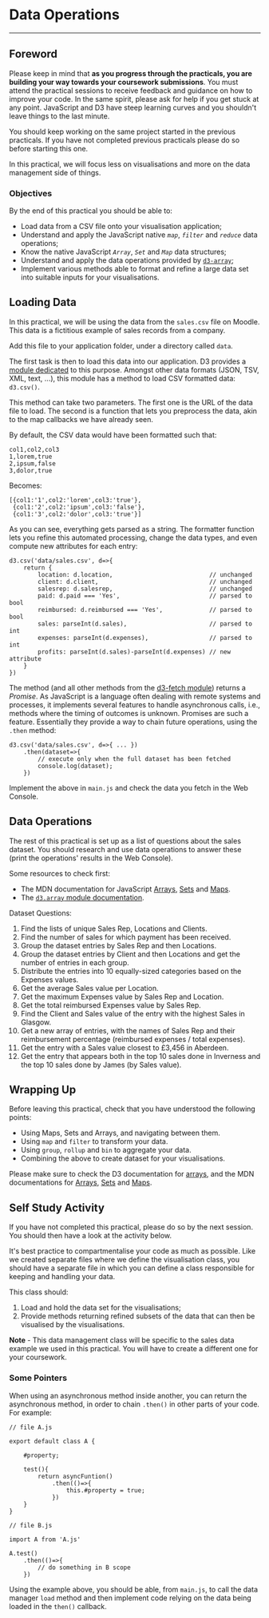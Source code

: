 <!-- 
SET09123 Interactive Data Visualisation 
Practical 5 - Data Operations
Author: Pierre Le Bras
Version 1
-->

# Data Operations

---

## Foreword

Please keep in mind that **as you progress through the practicals, you are building your way towards your coursework submissions**. You must attend the practical sessions to receive feedback and guidance on how to improve your code. In the same spirit, please ask for help if you get stuck at any point. JavaScript and D3 have steep learning curves and you shouldn't leave things to the last minute.

You should keep working on the same project started in the previous practicals. If you have not completed previous practicals please do so before starting this one.

In this practical, we will focus less on visualisations and more on the data management side of things.

### Objectives

By the end of this practical you should be able to:

 - Load data from a CSV file onto your visualisation application;
 - Understand and apply the JavaScript native *`map`*, *`filter`* and *`reduce`* data operations;
 - Know the native JavaScript *`Array`*, *`Set`* and *`Map`* data structures;
 - Understand and apply the data operations provided by [`d3-array`](https://github.com/d3/d3-array);
 - Implement various methods able to format and refine a large data set into suitable inputs for your visualisations.

## Loading Data

In this practical, we will be using the data from the `sales.csv` file on Moodle. This data is a fictitious example of sales records from a company.

Add this file to your application folder, under a directory called `data`.

The first task is then to load this data into our application. D3 provides a [module dedicated](https://github.com/d3/d3-fetch) to this purpose. Amongst other data formats (JSON, TSV, XML, text, ...), this module has a method to load CSV formatted data: `d3.csv()`.

This method can take two parameters. The first one is the URL of the data file to load. The second is a function that lets you preprocess the data, akin to the map callbacks we have already seen.

By default, the CSV data would have been formatted such that:

```
col1,col2,col3
1,lorem,true
2,ipsum,false
3,dolor,true
```

Becomes:

```
[{col1:'1',col2:'lorem',col3:'true'},
 {col1:'2',col2:'ipsum',col3:'false'},
 {col1:'3',col2:'dolor',col3:'true'}]
```

As you can see, everything gets parsed as a string. The formatter function lets you refine this automated processing, change the data types, and even compute new attributes for each entry:

```
d3.csv('data/sales.csv', d=>{
    return {
        location: d.location,                           // unchanged
        client: d.client,                               // unchanged
        salesrep: d.salesrep,                           // unchanged
        paid: d.paid === 'Yes',                         // parsed to bool
        reimbursed: d.reimbursed === 'Yes',             // parsed to bool
        sales: parseInt(d.sales),                       // parsed to int
        expenses: parseInt(d.expenses),                 // parsed to int
        profits: parseInt(d.sales)-parseInt(d.expenses) // new attribute
    }
})
```

The method (and all other methods from the [d3-fetch module](https://github.com/d3/d3-fetch)) returns a *Promise*. As JavaScript is a language often dealing with remote systems and processes, it implements several features to handle asynchronous calls, i.e., methods where the timing of outcomes is unknown. Promises are such a feature. Essentially they provide a way to chain future operations, using the `.then` method:

```
d3.csv('data/sales.csv', d=>{ ... })
    .then(dataset=>{
        // execute only when the full dataset has been fetched
        console.log(dataset);
    })
```

Implement the above in `main.js` and check the data you fetch in the Web Console.

## Data Operations

The rest of this practical is set up as a list of questions about the sales dataset. You should research and use data operations to answer these (print the operations' results in the Web Console).

Some resources to check first:
 - The MDN documentation for JavaScript [Arrays](https://developer.mozilla.org/en-US/docs/Web/JavaScript/Reference/Global_Objects/Array), [Sets](https://developer.mozilla.org/en-US/docs/Web/JavaScript/Reference/Global_Objects/Set) and [Maps](https://developer.mozilla.org/en-US/docs/Web/JavaScript/Reference/Global_Objects/Map).
 - The [`d3.array` module documentation](https://github.com/d3/d3-array).

Dataset Questions:

 1. Find the lists of unique Sales Rep, Locations and Clients.
 2. Find the number of sales for which payment has been received. 
 3. Group the dataset entries by Sales Rep and then Locations.
 4. Group the dataset entries by Client and then Locations and get the number of entries in each group.
 5. Distribute the entries into 10 equally-sized categories based on the Expenses values.
 6. Get the average Sales value per Location.
 7. Get the maximum Expenses value by Sales Rep and Location.
 8. Get the total reimbursed Expenses value by Sales Rep.
 9. Find the Client and Sales value of the entry with the highest Sales in Glasgow.
 10. Get a new array of entries, with the names of Sales Rep and their reimbursement percentage (reimbursed expenses / total expenses).
 11. Get the entry with a Sales value closest to £3,456 in Aberdeen.
 12. Get the entry that appears both in the top 10 sales done in Inverness and the top 10 sales done by James (by Sales value).

## Wrapping Up

Before leaving this practical, check that you have understood the following points:

 - Using Maps, Sets and Arrays, and navigating between them.
 - Using `map` and `filter` to transform your data.
 - Using `group`, `rollup` and `bin` to aggregate your data.
 - Combining the above to create dataset for your visualisations.

Please make sure to check the D3 documentation for [arrays](https://github.com/d3/d3-array), and the MDN documentations for [Arrays](https://developer.mozilla.org/en-US/docs/Web/JavaScript/Reference/Global_Objects/Array), [Sets](https://developer.mozilla.org/en-US/docs/Web/JavaScript/Reference/Global_Objects/Set) and [Maps](https://developer.mozilla.org/en-US/docs/Web/JavaScript/Reference/Global_Objects/Map).

## Self Study Activity

If you have not completed this practical, please do so by the next session. You should then have a look at the activity below.

It's best practice to compartmentalise your code as much as possible. Like we created separate files where we define the visualisation class, you should have a separate file in which you can define a class responsible for keeping and handling your data.

This class should:

 1. Load and hold the data set for the visualisations;
 2. Provide methods returning refined subsets of the data that can then be visualised by the visualisations.

**Note** - This data management class will be specific to the sales data example we used in this practical. You will have to create a different one for your coursework.

### Some Pointers

When using an asynchronous method inside another, you can return the asynchronous method, in order to chain `.then()` in other parts of your code. For example:

```
// file A.js

export default class A {

    #property;

    test(){
        return asyncFuntion()
            .then(()=>{
                this.#property = true;
            })
    }
}

// file B.js

import A from 'A.js'

A.test()
    .then(()=>{
        // do something in B scope
    })
```

Using the example above, you should be able, from `main.js`, to call the data manager `load` method and then implement code relying on the data being loaded in the `then()` callback.